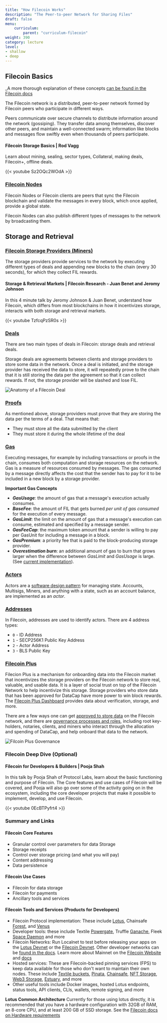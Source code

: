 ```yaml
---
title: "How Filecoin Works"
description: "The Peer-to-peer Network for Sharing Files"
draft: false
menu:
    curriculum:
        parent: "curriculum-filecoin"
weight: 390
category: lecture
level:
- shallow
- deep
---
```


## Filecoin Basics <a href="#filecoin-basics" id="filecoin-basics"></a>

_A more thorough explanation of these concepts [can be found in the Filecoin docs](https://docs.filecoin.io/)

The Filecoin network is a distributed, peer-to-peer network formed by Filecoin peers who participate in different ways.

Peers communicate over secure channels to distribute information around the network (gossiping). They transfer data among themselves, discover other peers, and maintain a well-connected swarm; information like blocks and messages flow swiftly even when thousands of peers participate.

#### Filecoin Storage Basics | Rod Vagg

Learn about mining, sealing, sector types, Collateral, making deals, Filecoin+, offline deals.

{{< youtube Sz2OQc2WOdA >}}

### [Filecoin Nodes](https://docs.filecoin.io/about-filecoin/how-filecoin-works/#filecoin-nodes)

Filecoin Nodes or Filecoin clients are peers that sync the Filecoin blockchain and validate the messages in every block, which once applied, provide a global state.

Filecoin Nodes can also publish different types of messages to the network by broadcasting them.

## Storage and Retrieval

### [Filecoin Storage Providers (Miners)](https://docs.filecoin.io/about-filecoin/how-filecoin-works/#filecoin-storage-providers)

The storage providers provide services to the network by executing different types of deals and appending new blocks to the chain (every 30 seconds), for which they collect FIL rewards.


#### Storage & Retrieval Markets | Filecoin Research - Juan Benet and Jeromy Johnson

In this 4 minute talk by Jeromy Johnson & Juan Benet, understand how Filecoin, which differs from most blockchains in how it incentivizes storage, interacts with both storage and retrieval markets.

{{< youtube TzfcqPzSR0s >}}

### [Deals]((https://docs.filecoin.io/about-filecoin/how-filecoin-works/#deals))

There are two main types of deals in Filecoin: storage deals and retrieval deals.

Storage deals are agreements between clients and storage providers to store some data in the network. Once a deal is initiated, and the storage provider has received the data to store, it will repeatedly prove to the chain that it is still storing the data per the agreement so that it can collect rewards. If not, the storage provider will be slashed and lose FIL.

![Anatomy of a Filecoin Deal](anatomy.png)


### [Proofs](https://docs.filecoin.io/about-filecoin/how-filecoin-works/#proofs)

As mentioned above, storage providers must prove that they are storing the data per the terms of a deal. That means that:

- They must store all the data submitted by the client
- They must store it during the whole lifetime of the deal


### [Gas](https://docs.filecoin.io/about-filecoin/how-filecoin-works/#gas-fees)

Executing messages, for example by including transactions or proofs in the chain, consumes both computation and storage resources on the network. Gas is a measure of resources consumed by messages. The gas consumed by a message directly affects the cost that the sender has to pay for it to be included in a new block by a storage provider.

**Important Gas Concepts**

* **_GasUsage_**: the amount of gas that a message's execution actually consumes.
* **_BaseFee_**: the amount of FIL that gets burned _per unit of gas consumed_ for the execution of every message.
* **_GasLimit_**: the limit on the amount of gas that a message's execution can consume, estimated and specified by a message sender.
* **_GasFeeCap_**: the maximum token amount that a sender is willing to pay per GasUnit for including a message in a block.
* **_GasPremium_**: a priority fee that is paid to the block-producing storage provider.
* **_Overestimation burn_**: an additional amount of gas to burn that grows larger when the difference between _GasLimit_ and _GasUsage_ is large. (See [current implementation](https://github.com/filecoin-project/lotus/blob/v0.10.0/chain/vm/burn.go#L38)).

### [Actors](https://docs.filecoin.io/about-filecoin/how-filecoin-works/#actors)
Actors are a [software design pattern](https://en.wikipedia.org/wiki/Actor_model) for managing state. Accounts, Multisigs, Miners, and anything with a state, such as an account balance, are implemented as an _actor_.

### [Addresses](https://docs.filecoin.io/about-filecoin/how-filecoin-works/#addresses)
In Filecoin, addresses are used to identify actors. There are 4 address types:

* `0` - ID Address
* `1` - SECP256K1 Public Key Address
* `2` - Actor Address
* `3` - BLS Public Key

### [Filecoin Plus](https://plus.fil.org/)
Filecion Plus is a mechanism for onboarding data into the Filecoin market that incentivizes the storage providers on the Filecoin network to store real, valuable, and usable data. It is a layer of social trust on top of the Filecoin Network to help incentivize this storage. Storage providers who store data that has been approved for DataCap have more power to win block rewards. The [Filecoin Plus Dashboard](https://filplus.info/) provides data about verification, storage, and more.

There are a few ways one can get [approved to store data](https://plus.fil.org/landing) on the Filecoin network, and there are [governance processes and roles](https://github.com/filecoin-project/notary-governance), including root key-holders, notaries, clients, and miners who interact through the allocation and spending of DataCap, and help onboard that data to the network.

![Filcoin Plus Governance](notary.png)

### Filecoin Deep Dive (Optional)

#### Filecoin for Developers & Builders | Pooja Shah

In this talk by Pooja Shah of Protocol Labs, learn about the basic functioning and purpose of Filecoin. The Core features and use cases of Filecoin will be covered, and Pooja will also go over some of the activity going on in the ecosystem, including the core developer projects that make it possible to implement, develop, and use Filecoin.

{{< youtube 0EcBTPyfrt4 >}}

### Summary and Links

#### Filecoin Core Features
* Granular control over parameters for data Storage
* Storage receipts
* Control over storage pricing (and what you will pay)
* Content addressing
* Data persistence

#### Filecoin Use Cases
* Filecoin for data storage
* Filecoin for payments
* Ancillary tools and services

#### Filecoin Tools and Services (Products for Developers)
* Filecoin Protocol implementation: These include [Lotus](https://github.com/filecoin-project/lotus), Chainsafe [Forest](https://docs.google.com/document/d/1YkMvSxKtKVLnuaWVLRjxHFkqNrmZy24eYb6sa5EaIAo/edit?usp=sharing), and [Venus](https://github.com/filecoin-project/venus)
* Developer tools: these include Textile [Powergate](https://docs.textile.io/powergate/), Truffle [Ganache](https://trufflesuite.com/docs/filecoin/ganache/overview.html), Fleek [Space Daemon](https://docs.fleek.co/space-daemon/overview/) and more
* Filecoin Networks: Run Localnet to test before releasing your apps on the [Lotus Devnet](https://github.com/textileio/lotus-devnet) or the [Filecoin Devnet](https://docs.filecoin.io/build/local-devnet/). Other developer networks can be [found in the docs](https://docs.filecoin.io/networks/). Learn more about Mainnet on the [Filecoin Website](https://filecoin.io/build/#tools-and-more) and [docs](https://docs.filecoin.io/get-started/)
* Hosted services: These are Filecoin-backed pinning services (FPS) to keep data available for those who don't want to maintain their own nodes. These include [Textile buckets](https://docs.textile.io/buckets/), [Pinata](https://www.pinata.cloud/), [Chainsafe](https://files.chainsafe.io/), [NFT Storage](https://nft.storage/), [Web3 Storage](https://web3.storage/), [Estuary](https://estuary.tech/), and more
* Other useful tools include Docker images, hosted Lotus endpoints, status tools, API clients, CLIs, wallets, remote signing, and more

**Lotus Common Architecture** Currently for those using lotus directly, it is recommended that you have a hardware configuration with 32GB of RAM, an 8-core CPU, and at least 200 GB of SSD storage. See the [Filecoin docs on Hardware requirements](https://docs.filecoin.io/storage-provider/hardware-requirements/)

<!-- ## Getting Started with a Filecoin Node
Add Tutorial here -->
